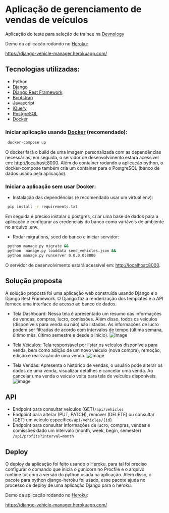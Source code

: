 # Aplicação de gerenciamento de vendas de veículos

Aplicação do teste para seleção de trainee na [Devnology](https://devnology.com.br/)

Demo da aplicação rodando no [Heroku](https://www.heroku.com/):

https://django-vehicle-manager.herokuapp.com/

## Tecnologias utilizadas:
* Python
* [Django](https://www.djangoproject.com/)
* [Django Rest Framework](https://www.django-rest-framework.org/)
* [Bootstrap](https://getbootstrap.com/)
* Javascript
* [jQuery](https://jquery.com/)
* [PostgreSQL](https://www.postgresql.org/)
* [Docker](https://www.docker.com/)


### Iniciar aplicação usando [Docker](https://www.docker.com/) (recomendado):
```bash
 docker-compose up
```
O docker fará o build de uma imagem personalizada com as dependências necessárias, em seguida, o servidor de desenvolvimento estará acessível em: [http://localhost:8000](http://localhost:8000). Além do container rodando a aplicação python, o docker-compose também cria um container para o PostgreSQL (banco de dados usado pela aplicação).

### Iniciar a aplicação sem usar Docker:

- Instalação das dependências (é recomendado usar um virtual env):
```bash
 pip install -r requirements.txt
```
Em seguida é preciso instalar o postgres, criar uma base de dados para a aplicação e configurar as credenciais do banco como variáveis de ambiente no arquivo .env.

- Rodar migrations, seed do banco e iniciar servidor:
```bash
 python manage.py migrate &&
 python  manage.py loaddata seed_vehicles.json &&
 python manage.py runserver 0.0.0.0:8000
```
O servidor de desenvolvimento estará acessível em: [http://localhost:8000](http://localhost:8000).

## Solução proposta

A solução proposta foi uma aplicação web construída usando Django e o Django Rest Framework. O Django faz a renderização dos templates e a API fornece uma interface de acesso ao banco de dados.

* Tela Dashboard: Nessa tela é apresentado um resumo das informações de 
  vendas, compras, lucro, comissões. Além disso, todos os veículos 
  (disponíveis para venda ou não) são listados. As informações de lucro 
  podem ser filtradas de acordo com intervalos de tempo (última semana, 
  último mês, último semestre e desde o início).
![image](https://user-images.githubusercontent.com/52494917/124056732-a4838200-d9fc-11eb-9db3-adaebf4025c1.png)

* Tela Veículos: Tela responsável por listar os veículos disponíveis para venda, bem como adição de um novo veículo (nova compra), remoção, edição e realização de uma venda.
![image](https://user-images.githubusercontent.com/52494917/124056750-ae0cea00-d9fc-11eb-9794-8a856af830f3.png)

* Tela Vendas: Apresenta o histórico de vendas, o usuário pode alterar os dados de uma venda, visualizar detalhes e cancelar uma venda. Ao cancelar uma venda o veículo volta para tela de veículos disponíveis.
![image](https://user-images.githubusercontent.com/52494917/124056786-be24c980-d9fc-11eb-8d53-54d0c54e873d.png)

## API
* Endpoint para consultar veículos (GET)```/api/vehicles```
* Endpoint para alterar (PUT, PATCH), remover (DELETE) ou consultar (GET) um veículo específico```/api/vehicles/{id}```
* Endpoint para consultar informações de lucro, compras, vendas e comissões dado um intervalo (month, week, begin, semester) ```/api/profits?interval=month```

## Deploy
O deploy da aplicação foi feito usando o Heroku, para tal foi preciso configurar o comando que inicia o gunicorn no Procfile e o arquivo runtime.txt com a versão do python usada na aplicação. Além disso, o pacote para python django-heroku foi usado, esse pacote ajuda no processo de deploy de uma aplicação Django para o heroku.

Demo da aplicação rodando no [Heroku](https://www.heroku.com/):

https://django-vehicle-manager.herokuapp.com/

